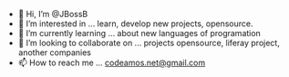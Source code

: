 - 👋 Hi, I’m @JBossB
- 👀 I’m interested in ... learn, develop new projects, opensource.
- 🌱 I’m currently learning ... about new languages of programation
- 💞️ I’m looking to collaborate on ... projects opensource, liferay project, another companies
- 📫 How to reach me ... codeamos.net@gmail.com

<!---
JBossB/JBossB is a ✨ special ✨ repository because its `README.md` (this file) appears on your GitHub profile.
You can click the Preview link to take a look at your changes.
--->
